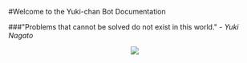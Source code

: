 #Welcome to the Yuki-chan Bot Documentation

###"Problems that cannot be solved do not exist in this world." - *Yuki Nagato*
<p align="center">
  <img src="https://i.imgur.com/efvBcpO.png">
</p>